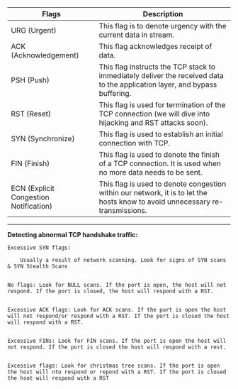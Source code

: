 

| Flags                                  | Description                                                                                                                   |
|----------------------------------------|-------------------------------------------------------------------------------------------------------------------------------|
| URG (Urgent)                           | This flag is to denote urgency with the current data in stream.                                                               |
| ACK (Acknowledgement)                  | This flag acknowledges receipt of data.                                                                                       |
| PSH (Push)                             | This flag instructs the TCP stack to immediately deliver the received data to the application layer, and bypass buffering.    |
| RST (Reset)                            | This flag is used for termination of the TCP connection (we will dive into hijacking and RST attacks soon).                   |
| SYN (Synchronize)                      | This flag is used to establish an initial connection with TCP.                                                                |
| FIN (Finish)                           | This flag is used to denote the finish of a TCP connection. It is used when no more data needs to be sent.                    |
| ECN (Explicit Congestion Notification) | This flag is used to denote congestion within our network, it is to let the hosts know to avoid unnecessary re-transmissions. |



-----------------------------------------



**Detecting abnormal TCP handshake traffic:** 


	Excessive SYN flags: 

		Usually a result of network scanning. Look for signs of SYN scans & SYN Stealth Scans


	No flags: Look for NULL scans. If the port is open, the host will not respond. If the port is closed, the host will respond with a RST. 


	Excessive ACK flags: Look for ACK scans. If the port is open the host will not respond/or respond with a RST. If the port is closed the host will respond with a RST. 


	Excessive FINs: Look for FIN scans. If the port is open the host will not respond. If the port is closed the host will respond with a rest. 


	Excessive flags: Look for christmas tree scans. If the port is open the host will nto respond or repond with a RST. If the port is closed the hsot will respond with a RST